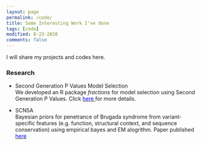 ```yaml
---
layout: page
permalink: /code/
title: Some Interesting Work I've done
tags: [code]
modified: 8-23-2020
comments: false
---
```



I will share my projects and codes here.

### Research

* Second Generation P Values Model Selection <br>
We developed an R package *fractions* for model selection using Second Generation P Values. Click [<span style="color:blue;"> here </span>](https://github.com/zuoyi93/fractions) for more details.  

* SCN5A <br>
Bayesian priors for penetrance of Brugada syndrome from variant-specific features (e.g. function, structural context, and sequence conservation) using empirical bayes and EM alogrithm. Paper published [<span style="color:blue;"> here </span>](https://journals.plos.org/plosgenetics/article?id=10.1371/journal.pgen.1008862)   


